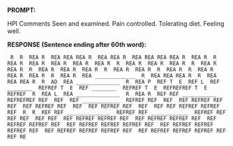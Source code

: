 **PROMPT:**

HPI Comments Seen and examined. Pain controlled. Tolerating diet. Feeling well. 

**RESPONSE (Sentence ending after 60th word):**

     R  R  REA R  REA REA REA R  REA REA R  REA REA REA REA R  REA R  R  REA R  REA R  REA R  REA R  REA R  R  REA R  REA R  REA R  R  REA R  REA R  R  REA R  REA R  REA R  R  REA R  REA R  R  REA R  R  REA R  REA R  REA R  R  REA R  REA _____________  R  REA REA REA R  R  REA REA REA R  R  AD  REA ______________  R  REA P  REF T  E  REF L  REF ________  REFREF T  E  REF ________  REFREF T  E  REFREFREF T  E  REFREF  R  REA L  REA ______________  R  REA R  REF REF ___________  REFREFREF REF  REF  REF ____________  REFREF REF  REF  REF REFREF REF  REF  REF REFREF REF  REF  REF REFREF REF  REF  REF REF REFREF REFREF REF  R  R  REF REF ______________  REFREF REF ____________  REFREF REF  REF REF  REF REF  REF REFREF REFREF REF  REF REFREF REFREF REF  REF REFREF REFREF REF  REF REFREF REFREF REFREF REF  REF REFREF REFREF REFREF REF  REF REFREF REFREF REFREF REF  REF REFREF REFREF REFREF REF  REF RE 